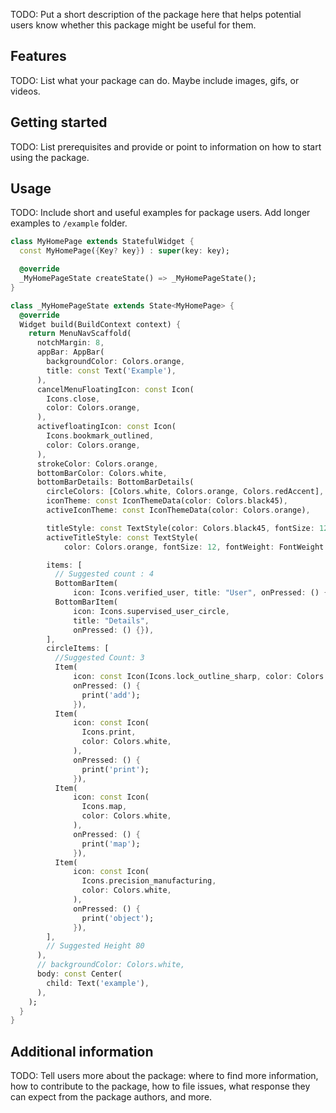 <!-- 
This README describes the package. If you publish this package to pub.dev,
this README's contents appear on the landing page for your package.

For information about how to write a good package README, see the guide for
[writing package pages](https://dart.dev/guides/libraries/writing-package-pages). 

For general information about developing packages, see the Dart guide for
[creating packages](https://dart.dev/guides/libraries/create-library-packages)
and the Flutter guide for
[developing packages and plugins](https://flutter.dev/developing-packages). 
-->

TODO: Put a short description of the package here that helps potential users
know whether this package might be useful for them.

## Features

TODO: List what your package can do. Maybe include images, gifs, or videos.

## Getting started

TODO: List prerequisites and provide or point to information on how to
start using the package.

## Usage

TODO: Include short and useful examples for package users. Add longer examples
to `/example` folder. 

```dart
class MyHomePage extends StatefulWidget {
  const MyHomePage({Key? key}) : super(key: key);

  @override
  _MyHomePageState createState() => _MyHomePageState();
}

class _MyHomePageState extends State<MyHomePage> {
  @override
  Widget build(BuildContext context) {
    return MenuNavScaffold(
      notchMargin: 8,
      appBar: AppBar(
        backgroundColor: Colors.orange,
        title: const Text('Example'),
      ),
      cancelMenuFloatingIcon: const Icon(
        Icons.close,
        color: Colors.orange,
      ),
      activefloatingIcon: const Icon(
        Icons.bookmark_outlined,
        color: Colors.orange,
      ),
      strokeColor: Colors.orange,
      bottomBarColor: Colors.white,
      bottomBarDetails: BottomBarDetails(
        circleColors: [Colors.white, Colors.orange, Colors.redAccent],
        iconTheme: const IconThemeData(color: Colors.black45),
        activeIconTheme: const IconThemeData(color: Colors.orange),

        titleStyle: const TextStyle(color: Colors.black45, fontSize: 12),
        activeTitleStyle: const TextStyle(
            color: Colors.orange, fontSize: 12, fontWeight: FontWeight.bold),

        items: [
          // Suggested count : 4
          BottomBarItem(
              icon: Icons.verified_user, title: "User", onPressed: () {}),
          BottomBarItem(
              icon: Icons.supervised_user_circle,
              title: "Details",
              onPressed: () {}),
        ],
        circleItems: [
          //Suggested Count: 3
          Item(
              icon: const Icon(Icons.lock_outline_sharp, color: Colors.white),
              onPressed: () {
                print('add');
              }),
          Item(
              icon: const Icon(
                Icons.print,
                color: Colors.white,
              ),
              onPressed: () {
                print('print');
              }),
          Item(
              icon: const Icon(
                Icons.map,
                color: Colors.white,
              ),
              onPressed: () {
                print('map');
              }),
          Item(
              icon: const Icon(
                Icons.precision_manufacturing,
                color: Colors.white,
              ),
              onPressed: () {
                print('object');
              }),
        ],
        // Suggested Height 80
      ),
      // backgroundColor: Colors.white,
      body: const Center(
        child: Text('example'),
      ),
    );
  }
}

```

## Additional information

TODO: Tell users more about the package: where to find more information, how to 
contribute to the package, how to file issues, what response they can expect 
from the package authors, and more.
